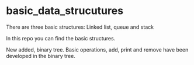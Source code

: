# basic_data_strucutures
There are three basic structures: Linked list, queue and stack

In this repo you can find the basic structures.

New added, binary tree. Basic operations, add, print and remove have been developed in the binary tree.
